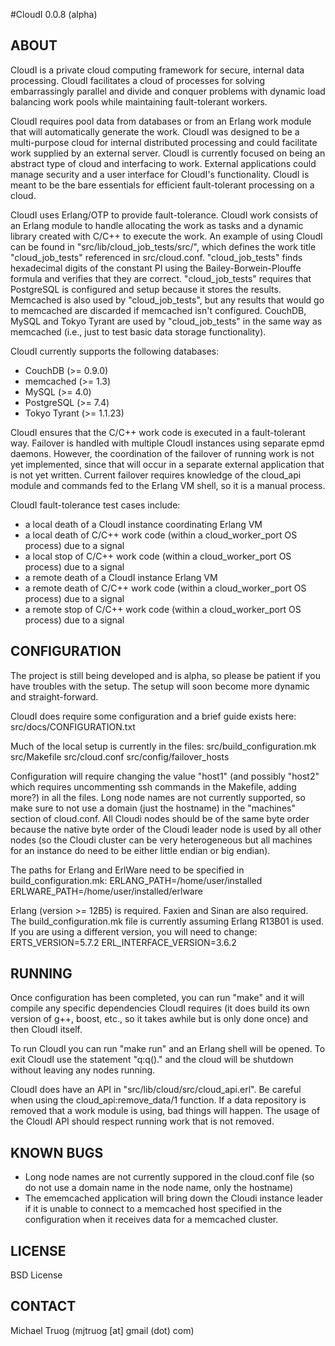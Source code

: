 #CloudI 0.0.8 (alpha)

## ABOUT

CloudI is a private cloud computing framework for secure, internal data 
processing.  CloudI facilitates a cloud of processes for solving 
embarrassingly parallel and divide and conquer problems with 
dynamic load balancing work pools while maintaining fault-tolerant workers.

CloudI requires pool data from databases or from an Erlang work module that
will automatically generate the work.  CloudI was designed to be a multi-purpose
cloud for internal distributed processing and could facilitate work supplied by
an external server.  CloudI is currently focused on being an abstract
type of cloud and interfacing to work.  External applications could manage
security and a user interface for CloudI's functionality.  CloudI is meant
to be the bare essentials for efficient fault-tolerant processing on a cloud.

CloudI uses Erlang/OTP to provide fault-tolerance.  CloudI work consists
of an Erlang module to handle allocating the work as tasks and
a dynamic library created with C/C++ to execute the work.
An example of using CloudI can be found in "src/lib/cloud_job_tests/src/",
which defines the work title "cloud_job_tests" referenced in src/cloud.conf.
"cloud_job_tests" finds hexadecimal digits of the constant PI using the
Bailey-Borwein-Plouffe formula and verifies that they are correct.
"cloud_job_tests" requires that PostgreSQL is configured and setup because
it stores the results.  Memcached is also used by "cloud_job_tests", but any
results that would go to memcached are discarded if memcached isn't configured.
CouchDB, MySQL and Tokyo Tyrant are used by "cloud_job_tests" in the same way
as memcached (i.e., just to test basic data storage functionality).

CloudI currently supports the following databases:

* CouchDB (>= 0.9.0)
* memcached (>= 1.3)
* MySQL (>= 4.0)
* PostgreSQL (>= 7.4)
* Tokyo Tyrant (>= 1.1.23)

CloudI ensures that the C/C++ work code is executed in a fault-tolerant way.
Failover is handled with multiple CloudI instances using separate epmd daemons.
However, the coordination of the failover of running work is not yet
implemented, since that will occur in a separate external application that
is not yet written.  Current failover requires knowledge of the cloud_api
module and commands fed to the Erlang VM shell, so it is a manual process.

CloudI fault-tolerance test cases include:

* a local death of a CloudI instance coordinating Erlang VM
* a local death of C/C++ work code (within a cloud_worker_port OS process) due to a signal
* a local stop of C/C++ work code (within a cloud_worker_port OS process) due to a signal
* a remote death of a CloudI instance Erlang VM
* a remote death of C/C++ work code (within a cloud_worker_port OS process) due to a signal
* a remote stop of C/C++ work code (within a cloud_worker_port OS process) due to a signal

## CONFIGURATION

The project is still being developed and is alpha, so please be patient if you
have troubles with the setup.  The setup will soon become more
dynamic and straight-forward.

CloudI does require some configuration and a brief guide exists here:
    src/docs/CONFIGURATION.txt

Much of the local setup is currently in the files:
    src/build_configuration.mk
    src/Makefile
    src/cloud.conf
    src/config/failover_hosts

Configuration will require changing the value "host1"
(and possibly "host2" which requires uncommenting
 ssh commands in the Makefile, adding more?) in all the files.
Long node names are not currently supported, so make sure to
not use a domain (just the hostname) in the "machines" section of cloud.conf.
All Cloudi nodes should be of the same byte order because the native byte
order of the Cloudi leader node is used by all other nodes
(so the Cloudi cluster can be very heterogeneous but all machines
 for an instance do need to be either little endian or big endian).

The paths for Erlang and ErlWare need to be specified in build_configuration.mk:
    ERLANG_PATH=/home/user/installed
    ERLWARE_PATH=/home/user/installed/erlware

Erlang (version >= 12B5) is required.  Faxien and Sinan are also required.
The build_configuration.mk file is currently assuming Erlang R13B01 is used.
If you are using a different version, you will need to change:
    ERTS_VERSION=5.7.2
    ERL_INTERFACE_VERSION=3.6.2

## RUNNING

Once configuration has been completed, you can run "make" and it will
compile any specific dependencies CloudI requires
(it does build its own version of g++, boost, etc., so it takes awhile
 but is only done once) and then CloudI itself.

To run CloudI you can run "make run" and an Erlang shell will be opened.
To exit CloudI use the statement "q:q()." and the cloud will be shutdown
without leaving any nodes running.

CloudI does have an API in "src/lib/cloud/src/cloud_api.erl".  Be careful
when using the cloud_api:remove_data/1 function.  If a data repository is
removed that a work module is using, bad things will happen.  The usage of the
CloudI API should respect running work that is not removed.

## KNOWN BUGS

* Long node names are not currently suppored in the cloud.conf file
  (so do not use a domain name in the node name, only the hostname)
* The ememcached application will bring down the Cloudi instance leader
  if it is unable to connect to a memcached host specified in the configuration
  when it receives data for a memcached cluster.

## LICENSE

BSD License

## CONTACT

Michael Truog (mjtruog [at] gmail (dot) com)

